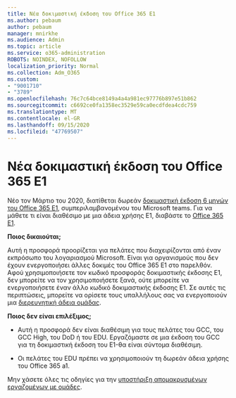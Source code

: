 ```yaml
---
title: Νέα δοκιμαστική έκδοση του Office 365 E1
ms.author: pebaum
author: pebaum
manager: mnirkhe
ms.audience: Admin
ms.topic: article
ms.service: o365-administration
ROBOTS: NOINDEX, NOFOLLOW
localization_priority: Normal
ms.collection: Adm_O365
ms.custom:
- "9001710"
- "3789"
ms.openlocfilehash: 76c7c64bce8149a4a4a981ec97776b897e51b862
ms.sourcegitcommit: c6692ce0fa1358ec3529e59ca0ecdfdea4cdc759
ms.translationtype: MT
ms.contentlocale: el-GR
ms.lasthandoff: 09/15/2020
ms.locfileid: "47769507"
---
```

# <a name="new-office-365-e1-trial"></a>Νέα δοκιμαστική έκδοση του Office 365 E1

Νέο τον Μάρτιο του 2020, διατίθεται δωρεάν [δοκιμαστική έκδοση 6 μηνών του Office 365 E1](https://docs.microsoft.com/MicrosoftTeams/e1-trial-license), συμπεριλαμβανομένου του Microsoft teams. Για να μάθετε τι είναι διαθέσιμο με μια άδεια χρήσης E1, διαβάστε το [Office 365 E1](https://www.microsoft.com/microsoft-365/business/office-365-enterprise-e1-business-software).

**Ποιος δικαιούται;**

Αυτή η προσφορά προορίζεται για πελάτες που διαχειρίζονται από έναν εκπρόσωπο του λογαριασμού Microsoft. Είναι για οργανισμούς που δεν έχουν ενεργοποιήσει άλλες δοκιμές του Office 365 E1 στο παρελθόν. Αφού χρησιμοποιήσετε τον κωδικό προσφοράς δοκιμαστικής έκδοσης E1, δεν μπορείτε να τον χρησιμοποιήσετε ξανά, ούτε μπορείτε να ενεργοποιήσετε έναν άλλο κωδικό δοκιμαστικής έκδοσης E1. Σε αυτές τις περιπτώσεις, μπορείτε να ορίσετε τους υπαλλήλους σας να ενεργοποιούν μια [διερευνητική άδεια ομάδας](https://docs.microsoft.com/MicrosoftTeams/teams-exploratory).

**Ποιος δεν είναι επιλέξιμος;**

- Αυτή η προσφορά δεν είναι διαθέσιμη για τους πελάτες του GCC, του GCC High, του DoD ή του EDU. Εργαζόμαστε σε μια έκδοση του GCC για τη δοκιμαστική έκδοση του E1-θα είναι σύντομα διαθέσιμη.

 - Οι πελάτες του EDU πρέπει να χρησιμοποιούν τη δωρεάν άδεια χρήσης του Office 365 a1.

Μην χάσετε όλες τις οδηγίες για την [υποστήριξη απομακρυσμένων εργαζομένων με ομάδες](https://docs.microsoft.com/MicrosoftTeams/support-remote-work-with-teams).
